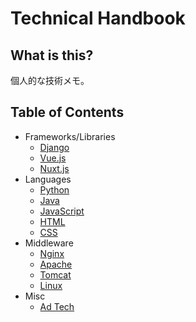 # Technical Handbook

## What is this?
個人的な技術メモ。

## Table of Contents
- Frameworks/Libraries
  - [Django](documents/django.md)
  - [Vue.js](documents/vue.md)
  - [Nuxt.js](documents/nuxtjs.md)
- Languages
  - [Python](documents/python.md)
  - [Java](documents/java.md)
  - [JavaScript](documents/js.md)
  - [HTML](documents/html.md)
  - [CSS](documents/css.md)
- Middleware
  - [Nginx](documents/nginx.md)
  - [Apache](documents/apache.md)
  - [Tomcat](documents/tomcat.md)
  - [Linux](documts/linux.md)
- Misc
  - [Ad Tech](documents/adtech.md)
